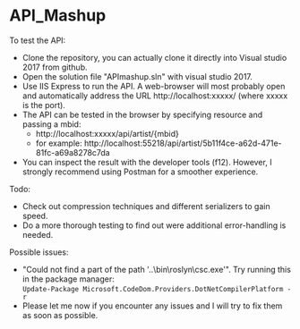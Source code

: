 # API_Mashup
To test the API:
* Clone the repository, you can actually clone it directly into Visual studio 2017 from github.
* Open the solution file "APImashup.sln" with visual studio 2017.
* Use IIS Express to run the API. A web-browser will most probably open and
automatically address the URL http://localhost:xxxxx/ (where xxxxx is the port).
* The API can be tested in the browser by specifying resource and passing a mbid:
    * http://localhost:xxxxx/api/artist/{mbid}
    *  for example: http://localhost:55218/api/artist/5b11f4ce-a62d-471e-81fc-a69a8278c7da
* You can inspect the result with the developer tools (f12). 
However, I strongly recommend using Postman for a smoother experience.

Todo:
* Check out compression techniques and different serializers to gain speed.
* Do a more thorough testing to find out were additional error-handling is needed.

Possible issues:
* "Could not find a part of the path '..\bin\roslyn\csc.exe'". Try running this in the package manager: <br />
```Update-Package Microsoft.CodeDom.Providers.DotNetCompilerPlatform -r```
* Please let me now if you encounter any issues and I will try to fix them as soon as possible.
